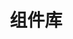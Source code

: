 ---
home: true
icon: config
title: 组件库
heroImage: /logo.svg
heroText: 组件库
tagline: 基于 Element-UI 制作的个自用组件
actions:
  - text: 文章 📔
    link: /notes/Vue/Vue2.md/
    type: primary

  - text: 主页 🏠
    link: /

features:
  - title: 吃什么
    icon: plugin
    details: 适用于选择困难症
    link: /tools/Eat_What.md/

  - title: 组合Input&Select
    icon: plugin
    details: 组合Input&Select
    link: /tools/Inpuit_Select.md/

  - title: 剑三奇遇抽奖
    icon: tool
    details: 总得触发点什么吧
    link: /tools/JX3_Lottery.md/

copyright: false
footer: 努力并奋斗着
---